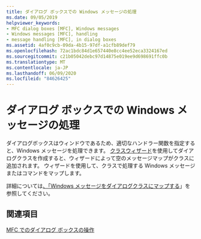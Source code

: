 ```yaml
---
title: ダイアログ ボックスでの Windows メッセージの処理
ms.date: 09/05/2019
helpviewer_keywords:
- MFC dialog boxes [MFC], Windows messages
- Windows messages [MFC], handling
- message handling [MFC], in dialog boxes
ms.assetid: 4af0c9cb-09da-4b15-97df-a1cfb89def79
ms.openlocfilehash: 72ac1bdc84d1e657440e8cc4ee52eca3324167ed
ms.sourcegitcommit: c21b05042debc97d14875e019ee9d698691ffc0b
ms.translationtype: MT
ms.contentlocale: ja-JP
ms.lasthandoff: 06/09/2020
ms.locfileid: "84626425"
---
```

# <a name="handling-windows-messages-in-your-dialog-box"></a>ダイアログ ボックスでの Windows メッセージの処理

ダイアログボックスはウィンドウであるため、適切なハンドラー関数を指定すると、Windows メッセージを処理できます。 [クラスウィザード](reference/mfc-class-wizard.md)を使用してダイアログクラスを作成すると、ウィザードによって空のメッセージマップがクラスに追加されます。 ウィザードを使用して、クラスで処理する Windows メッセージまたはコマンドをマップします。

詳細については[、「Windows メッセージをダイアログクラスにマップする](mapping-windows-messages-to-your-class.md)」を参照してください。

## <a name="see-also"></a>関連項目

[MFC でのダイアログ ボックスの操作](life-cycle-of-a-dialog-box.md)
